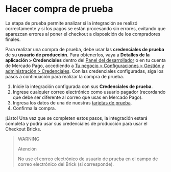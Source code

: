 # Hacer compra de prueba

La etapa de prueba permite analizar si la integración se realizó correctamente y si los pagos se están procesando sin errores, evitando que aparezcan errores al poner el checkout a disposición de los compradores finales.

Para realizar una compra de prueba, debe usar las **credenciales de prueba** de su **usuario de producción**. Para obtenerlos, vaya a **Detalles de la aplicación > Credenciales** dentro del [Panel del desarrollador](/developers/panel/app) o en tu cuenta de Mercado Pago, accediendo a [Tu negocio > Configuraciones > Gestión y administración > Credenciales](https://www.mercadopago[FAKER][URL][DOMAIN]/settings/account/credentials).
Con las credenciales configuradas, siga los pasos a continuación para realizar la compra de prueba.

1. Inicie la integración configurada con sus **Credenciales de prueba**.
2. Ingrese cualquier correo electrónico como usuario pagador (recordando que debe ser diferente al correo que usas en Mercado Pago).
4. Ingresa los datos de una de nuestras [tarjetas de prueba](/developers/es/guides/additional-content/your-integrations/test-cards).
3. Confirma la compra.

¡Listo! Una vez que se completen estos pasos, la integración estará completa y podrá usar sus credenciales de producción para usar el Checkout Bricks.

> WARNING
>
> Atención
>
> No use el correo electrónico de usuario de prueba en el campo de correo electrónico del Brick (si corresponde).